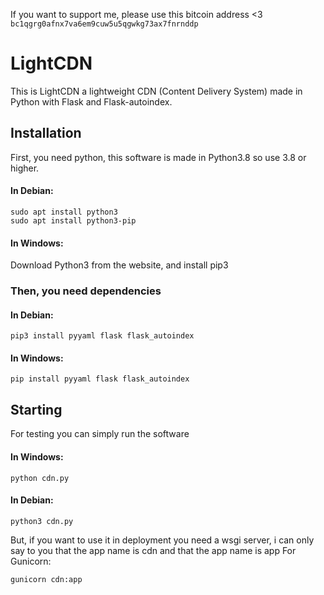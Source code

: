 If you want to support me, please use this bitcoin address <3
`bc1qgrg0afnx7va6em9cuw5u5qgwkg73ax7fnrnddp`

# LightCDN
This is LightCDN a lightweight CDN (Content Delivery System) made in Python with Flask and Flask-autoindex.
## Installation
First, you need python, this software is made in Python3.8 so use 3.8 or higher.
#### In Debian:

    sudo apt install python3
    sudo apt install python3-pip
 #### In Windows:
 Download Python3 from the website, and install pip3

### Then, you need dependencies
#### In Debian:
    pip3 install pyyaml flask flask_autoindex
#### In Windows:
    pip install pyyaml flask flask_autoindex
## Starting
For testing you can simply run the software
#### In Windows:

    python cdn.py
#### In Debian:

    python3 cdn.py

But, if you want to use it in deployment you need a wsgi server, i can only say to you that the app name is cdn and that the app name is app
For Gunicorn:

    gunicorn cdn:app
